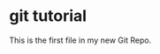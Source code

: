 <!DOCTYPE html>
<html>
<head>
<title>Welcomt to github </title>
</head>
<body>

<h1>git tutorial</h1>
<p>This is the first file in my new Git Repo.</p>

</body>
</html>
